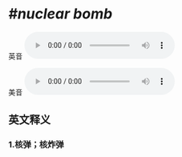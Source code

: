 # ***\#nuclear bomb*** 
英音
<audio src="./media/nuclear bomb1_AAC.aac" controls="controls"></audio>

美音
<audio src="./media/nuclear bomb2_AAC.aac" controls="controls"></audio>



  

英文释义
---
### 1.**核弹；核炸弹**  



